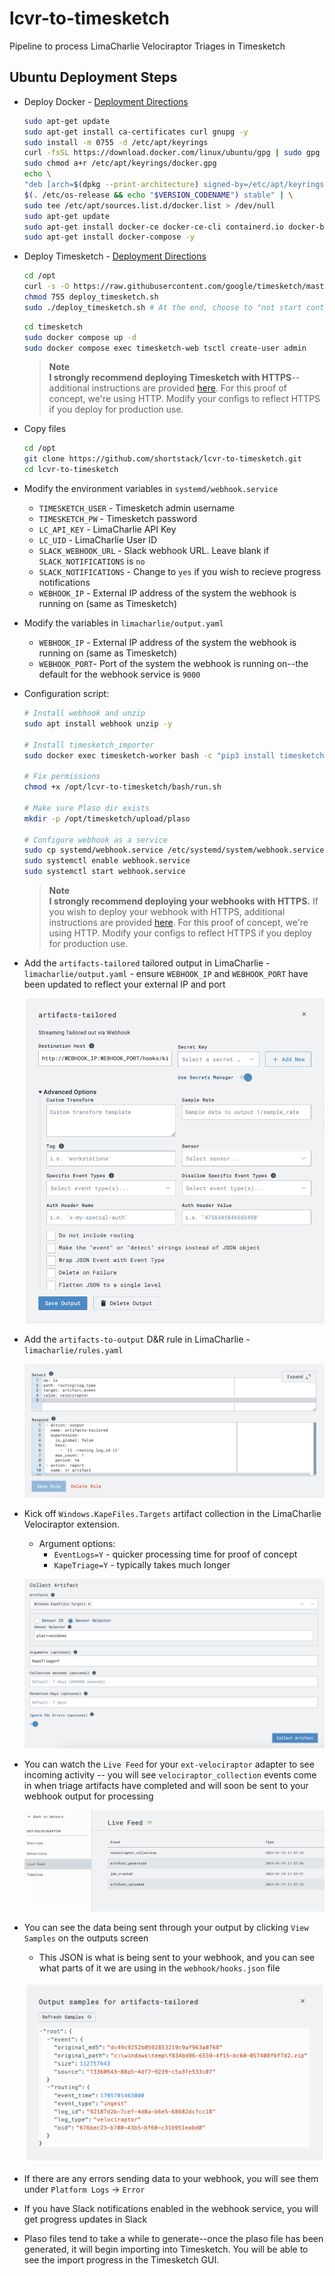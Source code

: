 # lcvr-to-timesketch
Pipeline to process LimaCharlie Velociraptor Triages in Timesketch

## Ubuntu Deployment Steps
* Deploy Docker - [Deployment Directions](https://docs.docker.com/engine/install/ubuntu/)
    ```bash
    sudo apt-get update
    sudo apt-get install ca-certificates curl gnupg -y
    sudo install -m 0755 -d /etc/apt/keyrings
    curl -fsSL https://download.docker.com/linux/ubuntu/gpg | sudo gpg --dearmor -o /etc/apt/keyrings/docker.gpg
    sudo chmod a+r /etc/apt/keyrings/docker.gpg
    echo \
    "deb [arch=$(dpkg --print-architecture) signed-by=/etc/apt/keyrings/docker.gpg] https://download.docker.com/linux/ubuntu \
    $(. /etc/os-release && echo "$VERSION_CODENAME") stable" | \
    sudo tee /etc/apt/sources.list.d/docker.list > /dev/null
    sudo apt-get update
    sudo apt-get install docker-ce docker-ce-cli containerd.io docker-buildx-plugin docker-compose-plugin -y
    sudo apt-get install docker-compose -y
    ```

* Deploy Timesketch - [Deployment Directions](https://github.com/google/timesketch/blob/master/docs/guides/admin/install.md)
    ```bash
    cd /opt
    curl -s -O https://raw.githubusercontent.com/google/timesketch/master/contrib/deploy_timesketch.sh
    chmod 755 deploy_timesketch.sh
    sudo ./deploy_timesketch.sh # At the end, choose to "not start containers"
    ```
    ```bash
    cd timesketch
    sudo docker compose up -d
    sudo docker compose exec timesketch-web tsctl create-user admin
    ```
    > **Note**  
    > **I strongly recommend deploying Timesketch with HTTPS**--additional instructions are provided [here](https://github.com/google/timesketch/blob/master/docs/guides/admin/install.md#4-enable-tls-optional). For this proof of concept, we're using HTTP. Modify your configs to reflect HTTPS if you deploy for production use. 
* Copy files
    ```bash
    cd /opt
    git clone https://github.com/shortstack/lcvr-to-timesketch.git
    cd lcvr-to-timesketch
    ```
* Modify the environment variables in `systemd/webhook.service`
    * `TIMESKETCH_USER` - Timesketch admin username
    * `TIMESKETCH_PW` - Timesketch password
    * `LC_API_KEY` - LimaCharlie API Key
    * `LC_UID` - LimaCharlie User ID
    * `SLACK_WEBHOOK_URL` - Slack webhook URL. Leave blank if `SLACK_NOTIFICATIONS` is `no`
    * `SLACK_NOTIFICATIONS` - Change to `yes` if you wish to recieve progress notifications
    * `WEBHOOK_IP` - External IP address of the system the webhook is running on (same as Timesketch)
* Modify the variables in `limacharlie/output.yaml`
    * `WEBHOOK_IP` - External IP address of the system the webhook is running on  (same as Timesketch)
    * `WEBHOOK_PORT`- Port of the system the webhook is running on--the default for the webhook service is `9000`
* Configuration script:
    ```bash
    # Install webhook and unzip
    sudo apt install webhook unzip -y 

    # Install timesketch_importer
    sudo docker exec timesketch-worker bash -c "pip3 install timesketch-import-client"

    # Fix permissions
    chmod +x /opt/lcvr-to-timesketch/bash/run.sh

    # Make sure Plaso dir exists
    mkdir -p /opt/timesketch/upload/plaso

    # Configure webhook as a service
    sudo cp systemd/webhook.service /etc/systemd/system/webhook.service
    sudo systemctl enable webhook.service
    sudo systemctl start webhook.service
    ```
    > **Note**  
    > **I strongly recommend deploying your webhooks with HTTPS.** If you wish to deploy your webhook with HTTPS, additional instructions are provided [here](https://github.com/adnanh/webhook?tab=readme-ov-file#using-https). For this proof of concept, we're using HTTP. Modify your configs to reflect HTTPS if you deploy for production use. 
* Add the `artifacts-tailored` tailored output in LimaCharlie - `limacharlie/output.yaml` - ensure `WEBHOOK_IP` and `WEBHOOK_PORT` have been updated to reflect your external IP and port

    ![](<./screenshots/Screenshot 2024-01-19 at 3.42.00 PM.png>)
* Add the `artifacts-to-output` D&R rule in LimaCharlie - `limacharlie/rules.yaml`

    ![](<./screenshots/Screenshot 2024-01-19 at 3.41.26 PM.png>)
* Kick off `Windows.KapeFiles.Targets` artifact collection in the LimaCharlie Velociraptor extension. 
  * Argument options:
    * `EventLogs=Y` - quicker processing time for proof of concept
    * `KapeTriage=Y` - typically takes much longer 

  ![](<./screenshots/Screenshot 2024-01-22 at 2.57.34 PM.png>)
* You can watch the `Live Feed` for your `ext-velociraptor` adapter to see incoming activity -- you will see `velociraptor_collection` events come in when triage artifacts have completed and will soon be sent to your webhook output for processing

    ![](<./screenshots/Screenshot 2024-01-19 at 3.59.28 PM.png>)
* You can see the data being sent through your output by clicking `View Samples` on the outputs screen
    * This JSON is what is being sent to your webhook, and you can see what parts of it we are using in the `webhook/hooks.json` file

    ![](<./screenshots/Screenshot 2024-01-19 at 4.00.43 PM.png>)
* If there are any errors sending data to your webhook, you will see them under `Platform Logs` -> `Error`
* If you have Slack notifications enabled in the webhook service, you will get progress updates in Slack
* Plaso files tend to take a while to generate--once the plaso file has been generated, it will begin importing into Timesketch. You will be able to see the import progress in the Timesketch GUI.